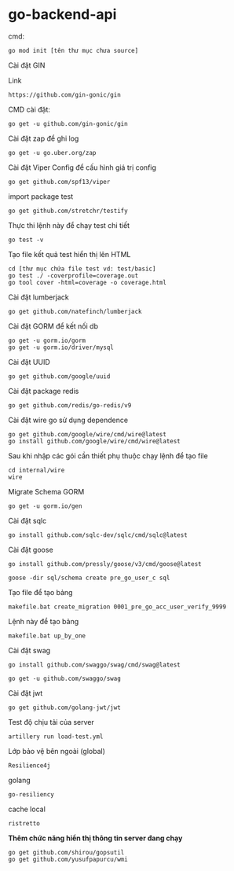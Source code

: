 # go-backend-api

cmd:

```
go mod init [tên thư mục chưa source]
```

Cài đặt GIN

Link 

```
https://github.com/gin-gonic/gin
```

CMD cài đặt:

```
go get -u github.com/gin-gonic/gin
```

Cài đặt zap để ghi log

```
go get -u go.uber.org/zap
```

Cài đặt Viper Config để cấu hình giá trị config

```
go get github.com/spf13/viper
```

import package test

```
go get github.com/stretchr/testify 
```

Thực thi lệnh này để chạy test chi tiết

```
go test -v
```

Tạo file kết quả test hiển thị lên HTML

```
cd [thư mục chứa file test vd: test/basic]
go test ./ -coverprofile=coverage.out
go tool cover -html=coverage -o coverage.html
```

Cài đặt lumberjack

```
go get github.com/natefinch/lumberjack
```

Cài đặt GORM để kết nối db

```
go get -u gorm.io/gorm
go get -u gorm.io/driver/mysql
```

Cài đặt UUID

```
go get github.com/google/uuid
```

Cài đặt package redis

```
go get github.com/redis/go-redis/v9
```

Cài đặt wire go sử dụng dependence

```
go get github.com/google/wire/cmd/wire@latest
go install github.com/google/wire/cmd/wire@latest
```

Sau khi nhập các gói cần thiết phụ thuộc chạy lệnh để tạo file

```
cd internal/wire
wire
```

Migrate Schema GORM

```
go get -u gorm.io/gen
```

Cài đặt sqlc

```
go install github.com/sqlc-dev/sqlc/cmd/sqlc@latest
```

Cài đặt goose

```
go install github.com/pressly/goose/v3/cmd/goose@latest
```

```
goose -dir sql/schema create pre_go_user_c sql
```

Tạo file để tạo bảng

```
makefile.bat create_migration 0001_pre_go_acc_user_verify_9999 
```

Lệnh này để tạo bảng

```
makefile.bat up_by_one 
```

Cài đặt swag

```
go install github.com/swaggo/swag/cmd/swag@latest
```

```
go get -u github.com/swaggo/swag
```

Cài đặt jwt

```
go get github.com/golang-jwt/jwt
```

Test độ chịu tải của server

```
artillery run load-test.yml
```

Lớp bảo vệ bên ngoài (global)

```
Resilience4j
```

golang

```
go-resiliency
```

cache local

```
ristretto
```
**Thêm chức năng hiển thị thông tin server đang chạy**

```
go get github.com/shirou/gopsutil
go get github.com/yusufpapurcu/wmi
```